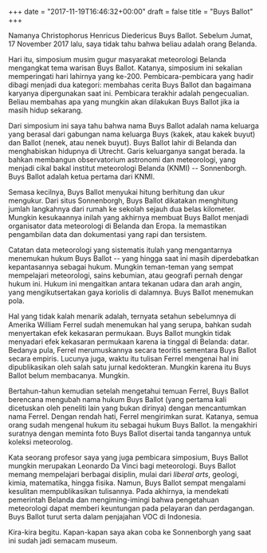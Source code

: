 +++
date = "2017-11-19T16:46:32+00:00"
draft = false
title = "Buys Ballot"
+++
<p>Namanya Christophorus Henricus Diedericus Buys Ballot. Sebelum Jumat, 17 November 2017 lalu, saya tidak tahu bahwa beliau adalah orang Belanda.</p><p>Hari itu, simposium musim gugur masyarakat meteorologi Belanda mengangkat tema warisan Buys Ballot. Katanya, simposium ini sekalian memperingati hari lahirnya yang ke-200. Pembicara-pembicara yang hadir dibagi menjadi dua kategori: membahas cerita Buys Ballot dan bagaimana karyanya dipergunakan saat ini. Pembicara terakhir adalah pengecualian. Beliau membahas apa yang mungkin akan dilakukan Buys Ballot jika ia masih hidup sekarang.</p><p>Dari simposium ini saya tahu bahwa nama Buys Ballot adalah nama keluarga yang berasal dari gabungan nama keluarga Buys (kakek, atau kakek buyut) dan Ballot (nenek, atau nenek buyut). Buys Ballot lahir di Belanda dan menghabiskan hidupnya di Utrecht. Garis keluarganya sangat berada. Ia bahkan membangun observatorium astronomi dan meteorologi, yang menjadi cikal bakal institut meteorologi Belanda (KNMI) -- Sonnenborgh. Buys Ballot adalah ketua pertama dari KNMI.</p><p>Semasa kecilnya, Buys Ballot menyukai hitung berhitung dan ukur mengukur. Dari situs Sonnenborgh, Buys Ballot dikatakan menghitung jumlah langkahnya dari rumah ke sekolah sejauh dua belas kilometer. Mungkin kesukaannya inilah yang akhirnya membuat Buys Ballot menjadi organisator data meteorologi di Belanda dan Eropa. Ia memastikan pengambilan data dan dokumentasi yang rapi dan tersistem.</p><p>Catatan data meteorologi yang sistematis itulah yang mengantarnya menemukan hukum Buys Ballot -- yang hingga saat ini masih diperdebatkan kepantasannya sebagai hukum. Mungkin teman-teman yang sempat mempelajari meteorologi, sains kebumian, atau geografi pernah dengar hukum ini. Hukum ini mengaitkan antara tekanan udara dan arah angin, yang mengikutsertakan gaya koriolis di dalamnya. Buys Ballot menemukan pola.</p><p>Hal yang tidak kalah menarik adalah, ternyata setahun sebelumnya di Amerika William Ferrel sudah menemukan hal yang serupa, bahkan sudah menyertakan efek kekasaran permukaan. Buys Ballot mungkin tidak menyadari efek kekasaran permukaan karena ia tinggal di Belanda: datar. Bedanya pula, Ferrel merumuskannya secara teoritis sementara Buys Ballot secara empiris. Lucunya juga, waktu itu tulisan Ferrel mengenai hal ini dipublikasikan oleh salah satu jurnal kedokteran. Mungkin karena itu Buys Ballot belum membacanya. Mungkin.</p><p>Bertahun-tahun kemudian setelah mengetahui temuan Ferrel, Buys Ballot berencana mengubah nama hukum Buys Ballot (yang pertama kali dicetuskan oleh peneliti lain yang bukan dirinya) dengan mencantumkan nama Ferrel. Dengan rendah hati, Ferrel mengirimkan surat. Katanya, semua orang sudah mengenal hukum itu sebagai hukum Buys Ballot. Ia mengakhiri suratnya dengan meminta foto Buys Ballot disertai tanda tangannya untuk koleksi meteorolog.</p><p>Kata seorang profesor saya yang juga pembicara simposium, Buys Ballot mungkin merupakan Leonardo Da Vinci bagi meteorologi. Buys Ballot memang mempelajari berbagai disiplin, mulai dari <i>liberal arts</i>, geologi, kimia, matematika, hingga fisika. Namun, Buys Ballot sempat mengalami kesulitan mempublikasikan tulisannya. Pada akhirnya, ia mendekati pemerintah Belanda dan mengiming-imingi bahwa pengetahuan meteorologi dapat memberi keuntungan pada pelayaran dan perdagangan. Buys Ballot turut serta dalam penjajahan VOC di Indonesia.</p><p>Kira-kira begitu. Kapan-kapan saya akan coba ke Sonnenborgh yang saat ini sudah jadi semacam museum.</p>
